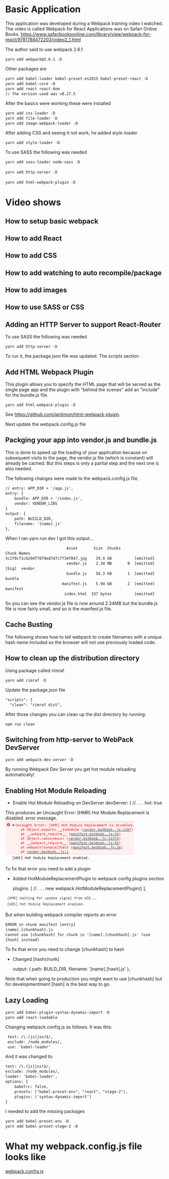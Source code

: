 # Basic Application
This application was developed during a Webpack training video I watched.
The video is called Webpack for React Applications was on Safari Online Books.
 https://www.safaribooksonline.com/library/view/webpack-for-react/9781788472203/video2_1.html
 
The author said to use webpack 2.6.1

    yarn add webpack@2.6.1 -D

Other packages are

    yarn add babel-loader babel-preset-es2015 babel-preset-react -D
    yarn add babel-core -D
    yarn add react react-dom
    // The version used was v0.27.5 
    
    
After the basics were working these were installed

    yarn add css-loader -D
    yarn add file-loader -D
    yarn add image-webpack-loader -D

After adding CSS and seeing it not work, he added style-loader

    yarn add style-loader -D

To use SASS the following was needed

    yarn add sass-loader node-sass -D

    yarn add http-server -D

    yarn add html-webpack-plugin -D

# Video shows

## How to setup basic webpack

## How to add React

## How to add CSS

## How to add watching to auto recompile/package

## How to add images

## How to use SASS or CSS

## Adding an HTTP Server to support React-Router
To use SASS the following was needed

    yarn add http-server -D
   
To run it, the package.json file was updated.  The scripts section



## Add HTML Webpack Plugin
This plugin allows you to specify the HTML page that will be served
as the single page app and the plugin with "behind the scenes" add
an "include" for the bundle.js file.

    yarn add html-webpack-plugin -D

See https://github.com/jantimon/html-webpack-plugin.

Next update the webpack.config.js file

## Packging your app into vendor.js and bundle.js
This is done to speed up the loading of your application because on subsequent
visits to the page, the vendor.js file (which is constant) will
already be cached.
But this steps is only a partial step and the next one is also needed.


The following changes were made to the webpack.config.js file.

    // entry: APP_DIR + '/app.js',
    entry: {
        bundle: APP_DIR + '/index.js',
        vendor: VENDOR_LIBS
    }
    output: {
        path: BUIILD_DIR,
        filename: '[name].js'
    },

When I ran yarn run dev I got this output...

                               Asset       Size  Chunks                    Chunk Names
    3c2f0cf1c629df7079ed7d7c7734f847.jpg    29.9 kB          [emitted]
                               vendor.js    2.34 MB       0  [emitted]  [big]  vendor
                               bundle.js    56.3 kB       1  [emitted]         bundle
                             manifest.js    5.94 kB       2  [emitted]         manifest
                              index.html  337 bytes          [emitted]

So you can see the vendor.js file is now around 2.34MB but the bundle.js file
is now fairly small, and so is the manifest.js file.

## Cache Busting
The following shows how to tell webpack to create filenames with a unique
hash name included so the browser will not use previously loaded
code.

## How to clean up the distribution directory
Using package called rimraf.

    yarn add rimraf -D

Update the package.json file

    "scripts": {
      "clean": "rimraf dist",

After those changes you can clean up the dist directory by running:

    npm run clean

## Switching from http-server to WebPack DevServer

    yarn add webpack-dev-server -D

By running Webpack Dev Server you get hot module reloading 
automatically!  
 
## Enabling Hot Module Reloading

- Enable Hot Module Reloading on DevServer
    devServer: {
    // . . .
        hot: true

This produces an Uncaught Error: [HMR] Hot Module Replacement is disabled.
error message.
![HMR Error](images/HotModuleReplacement-Failed.png)

To fix that error you need to add a plugin 

- Added HotModuleReplacementPlugin to webpack config plugins section 

    plugins: [
        // . . .
        new webpack.HotModuleReplacementPlugin()
    ],

![HMR Works](images/HotModuleReplacement-Works.png)

But when building webpack compiler reports an error

    ERROR in chunk manifest [entry]
    [name].[chunkhash].js
    Cannot use [chunkhash] for chunk in '[name].[chunkhash].js' (use [hash] instead)

To fix that error you need to change [chunkhash] to hash

- Changed [hashchunk]

    output: {
        path: BUILD_DIR,
        filename: '[name].[hash].js'
    },

Note that when going to production you might want to use [chunkhash]
but for developmentment [hash] is the best way to go.

## Lazy Loading

    yarn add babel-plugin-syntax-dynamic-import -D
    yarn add react-loadable

Changing webpack.config.js as follows.  It was this:

     test: /\.(js|jsx)$/,
     exclude: /node_modules/,
     use: 'babel-loader'
 
And it was changed to:

    test: /\.(js|jsx)$/,
    exclude: /node_modules/,
    loader: 'babel-loader',
    options: {
        babelrc: false,
        presets: ["babel-preset-env", "react", "stage-2"],
        plugins: ['syntax-dynamic-import']
    }

I needed to add the missing packages

    yarn add babel-preset-env -D
    yarn add babel-preset-stage-2 -D


# What my webpack.config.js file looks like
[webpack.config.js](./webpack.config.js)


